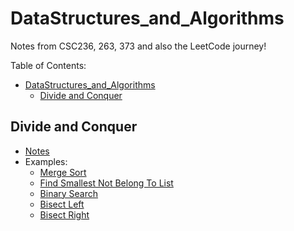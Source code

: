 # DataStructures_and_Algorithms
Notes from CSC236, 263, 373 and also the LeetCode journey!

Table of Contents:
- [DataStructures_and_Algorithms](#datastructures_and_algorithms)
  - [Divide and Conquer](#divide-and-conquer)


## Divide and Conquer
- [Notes](./divide_and_conquer/notes.md)
- Examples:
    - [Merge Sort](./divide_and_conquer/merge_sort/description.md)
    - [Find Smallest Not Belong To List](./divide_and_conquer/find_smallest_not_belong/description.md)
    - [Binary Search](./divide_and_conquer/binary_search/description.md)
    - [Bisect Left](./divide_and_conquer/bisect_left/description.md)
    - [Bisect Right](./divide_and_conquer/bisect_right/description.md)
  

